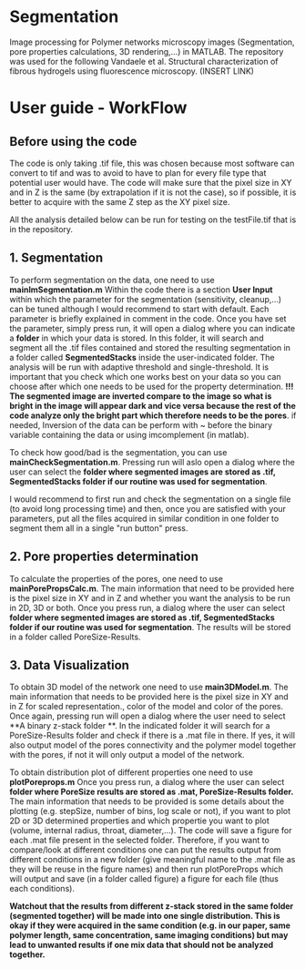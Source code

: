 # Segmentation
Image processing for Polymer networks microscopy images (Segmentation, pore properties calculations, 3D rendering,...) in MATLAB.
The repository was used for the following Vandaele et al. Structural characterization of fibrous hydrogels using fluorescence microscopy. (INSERT LINK)

# User guide - WorkFlow

## Before using the code
The code is only taking .tif file, this was chosen because most software can convert to tif and was to avoid to have to plan for every file type that potential user would have. The code will make sure that the pixel size in XY and in Z is the same (by extrapolation if it is not the case), so if possible, it is better to acquire with the same Z step as the XY pixel size.

All the analysis detailed below can be run for testing on the testFile.tif that is in the repository.

## 1. Segmentation
To perform segmentation on the data, one need to use **mainImSegmentation.m**
Within the code there is a section **User Input** within which the parameter for the segmentation (sensitivity, cleanup,...) can be tuned although I would recommend to start with default. Each parameter is briefly explained in comment in the code. Once you have set the parameter, simply press run, it will open a dialog where you can indicate a **folder** in which your data is stored. In this folder, it will search and segment all the .tif files contained and stored the resulting segmentation in a folder called **SegmentedStacks** inside the user-indicated folder. The analysis will be run with adaptive threshold and single-threshold. It is important that you check which one works best on your data so you can choose after which one needs to be used for the property determination. **!!! The segmented image are inverted compare to the image so what is bright in the image will appear dark and vice versa because the rest of the code analyze only the bright part which therefore needs to be the pores**. if needed, Inversion of the data can be perform with ~ before the binary variable containing the data or using imcomplement (in matlab).

To check how good/bad is the segmentation, you can use **mainCheckSegmentation.m**.
Pressing run will aslo open a dialog where the user can select the **folder where segmented images are stored as .tif, SegmentedStacks folder if our routine was used for segmentation**.

I would recommend to first run and check the segmentation on a single file (to avoid long processing time) and then, once you are satisfied with your parameters, put all the files acquired in similar condition in one folder to segment them all in a single "run button" press.

## 2. Pore properties determination
To calculate the properties of the pores, one need to use **mainPorePropsCalc.m**.
The main information that need to be provided here is the pixel size in XY and in Z and whether you want the analysis to be run in 2D, 3D or both. Once you press run, a dialog where the user can select **folder where segmented images are stored as .tif, SegmentedStacks folder if our routine was used for segmentation**. The results will be stored in a folder called PoreSize-Results.

## 3. Data Visualization
To obtain 3D model of the network one need to use **main3DModel.m**.
The main information that needs to be provided here is the pixel size in XY and in Z for scaled representation., color of the model and color of the pores. Once again, pressing run will open a dialog where the user need to select **A binary z-stack folder **. In the indicated folder it will search for a PoreSize-Results folder and check if there is a .mat file in there. If yes, it will also output model of the pores connectivity and the polymer model together with the pores, if not it will only output a model of the network.

To obtain distribution plot of different properties one need to use **plotPoreprops.m**
Once you press run, a dialog where the user can select **folder where PoreSize results are stored as .mat, PoreSize-Results folder.**
The main information that needs to be provided is some details about the plotting (e.g. stepSize, number of bins, log scale or not), if you want to plot 2D or 3D determined properties and which propertie you want to plot (volume, internal radius, throat, diameter,...).
The code will save a figure for each .mat file present in the selected folder. Therefore, if you want to compare/look at different conditions one can put the results output from different conditions in a new folder (give meaningful name to the .mat file as they will be reuse in the figure names) and then run plotPoreProps which will output and save (in a folder called figure) a figure for each file (thus each conditions). 

**Watchout that the results from different z-stack stored in the same folder (segmented together) will be made into one single distribution. This is okay if they were acquired in the same condition (e.g. in our paper, same polymer length, same concentration, same imaging conditions) but may lead to unwanted results if one mix data that should not be analyzed together.**



